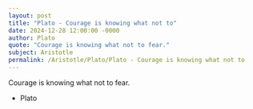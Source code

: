 ```yaml
---
layout: post
title: "Plato - Courage is knowing what not to"
date: 2024-12-28 12:00:00 -0000
author: Plato
quote: "Courage is knowing what not to fear."
subject: Aristotle
permalink: /Aristotle/Plato/Plato - Courage is knowing what not to
---
```


Courage is knowing what not to fear.

- Plato
